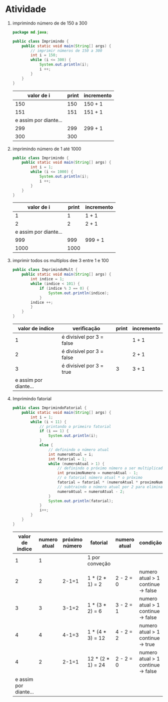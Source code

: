 # Atividade

1. imprimindo número de de 150 a 300

    ```java
    package md.java;

    public class Imprimindo {
        public static void main(String[] args) {
            // imprimir números de 150 a 300
            int i = 150;
            while (i <= 300) {
                System.out.println(i);
                i ++;
            }
        }
    }
    ```

    |valor de i|print|incremento|
    |----------|-----|----------|
    |150|150|150 + 1|
    |151|151|151 + 1|
    |e assim por diante...|||
    |299|299|299 + 1|
    |300|300||

2. imprimindo número de 1 até 1000

    ```java
    public class Imprimindo {
        public static void main(String[] args) {
            int i = 1;
            while (i <= 1000) {
                System.out.println(i);
                i ++;
            }
        }
    }
    ```

    |valor de i|print|incremento|
    |----------|-----|----------|
    |1|1|1 + 1|
    |2|2|2 + 1|
    |e assim por diante...|||
    |999|999|999 + 1|
    |1000|1000||

3. imprimir todos os multiplos dee 3 entre 1 e 100

    ```java
    public class ImprimindoMult {
        public static void main(String[] args) {
            int indice = 1;
            while (indice < 101) {
                if (indice % 3 == 0) {
                    System.out.println(indice);
                }
            indice ++;
            }
        }
    }
    ```

    |valor de indice|verificação|print|incremento|
    |----------|----|-----|----------|
    |1|é divisível por 3 = false||1 + 1|
    |2|é divisível por 3 = false||2 + 1|
    |3|é divisível por 3 = true|3|3 + 1|
    |e assim por diante...|||

4. Imprimindo fatorial

    ```java
    public class ImprimindoFatorial {
        public static void main(String[] args) {
            int i = 1;
            while (i < 11) {
                // printando o primeiro fatorial
                if (i == 1) {
                    System.out.println(i);
                } 
                else {
                    // definindo o número atual
                    int numeroAtual = i;
                    int fatorial = 1;
                    while (numeroAtual > 1) {
                        // definindo o próximo número a ser multiplicado
                        int proximoNumero = numeroAtual - 1;
                        // o fatorial número atual * o próximo
                        fatorial = fatorial * (numeroAtual * proximoNumero);
                        // subtraindo o número atual por 2 para eliminar os que já foram multiplicados
                        numeroAtual = numeroAtual - 2;
                    }
                    System.out.println(fatorial);
                }
                i++;
            }
        }
    }
    ```

    |valor de indice|numero atual|próximo número|fatorial|numero atual|condição
    |----------|----|-----|----------|-------|----|
    |1|1||1 por conveção|||
    |2|2|2-1=1|1 * (2 * 1) = 2|2 - 2 = 0|numero atual > 1 continue -> false|
    |3|3|3-1=2|1 * (3 * 2) = 6|3 - 2 = 1|numero atual > 1 continue -> false|
    |4|4|4-1=3|1 * (4 * 3) = 12|4 - 2 = 2|numero atual > 1 continue -> true|
    |4|2|2-1=1|12 * (2 * 1) = 24|2 - 2 = 0|numero atual > 1 continue -> false|
    |e assim por diante...|||